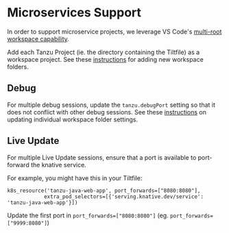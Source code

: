 # Microservices Support

In order to support microservice projects, we leverage VS Code's [multi-root workspace capability](https://code.visualstudio.com/docs/editor/multi-root-workspaces).

Add each Tanzu Project (ie. the directory containing the Tiltfile) as a workspace project. See these [instructions](https://code.visualstudio.com/docs/editor/multi-root-workspaces#_adding-folders) for adding new workspace folders.

## Debug

For multiple debug sessions, update the `tanzu.debugPort` setting so that it does not conflict with other debug sessions. See these [instructions](https://code.visualstudio.com/docs/editor/multi-root-workspaces#_settings) on updating individual workspace folder settings.


## Live Update

For multiple Live Update sessions, ensure that a port is available to port-forward the knative service.

For example, you might have this in your Tiltfile:

```
k8s_resource('tanzu-java-web-app', port_forwards=["8080:8080"],
            extra_pod_selectors=[{'serving.knative.dev/service': 'tanzu-java-web-app'}])
```

Update the first port in `port_forwards=["8080:8080"]` (eg. `port_forwards=["9999:8080"]`)